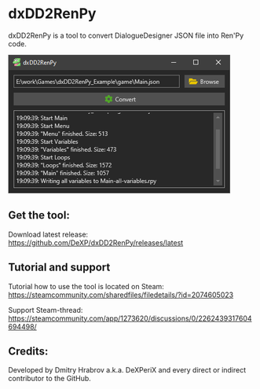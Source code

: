 # dxDD2RenPy
dxDD2RenPy is a tool to convert DialogueDesigner JSON file into Ren'Py code.

![dxDD2RenPy screenshot](https://raw.githubusercontent.com/DeXP/dxDD2RenPy/master/info/screenshot.png)

## Get the tool:
Download latest release: <https://github.com/DeXP/dxDD2RenPy/releases/latest>

## Tutorial and support
Tutorial how to use the tool is located on Steam:
<https://steamcommunity.com/sharedfiles/filedetails/?id=2074605023>

Support Steam-thread:
<https://steamcommunity.com/app/1273620/discussions/0/2262439317604694498/>

## Credits:
Developed by Dmitry Hrabrov a.k.a. DeXPeriX and every direct or indirect contributor to the GitHub.